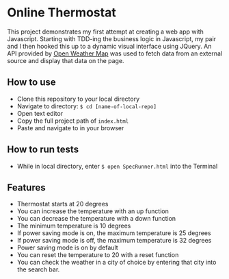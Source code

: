# Online Thermostat

This project demonstrates my first attempt at creating a web app with Javascript. Starting with TDD-ing the business logic in Javascript, my pair and I then hooked this up to a dynamic visual interface using JQuery. An API provided by [Open Weather Map](https://openweathermap.org/) was used to fetch data from an external source and display that data on the page. 

How to use
---------
- Clone this repository to your local directory
- Navigate to directory: `$ cd [name-of-local-repo]`
- Open text editor
- Copy the full project path of `index.html`
- Paste and navigate to in your browser

How to run tests
---------------
- While in local directory, enter `$ open SpecRunner.html` into the Terminal

Features
-------

- Thermostat starts at 20 degrees
- You can increase the temperature with an up function
- You can decrease the temperature with a down function
- The minimum temperature is 10 degrees
- If power saving mode is on, the maximum temperature is 25 degrees
- If power saving mode is off, the maximum temperature is 32 degrees
- Power saving mode is on by default
- You can reset the temperature to 20 with a reset function
- You can check the weather in a city of choice by entering that city into the search bar. 

